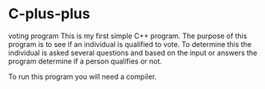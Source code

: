 # C-plus-plus
voting program
This is my first simple C++ program. The purpose of this program is to see if an individual is qualified to vote. 
To determine this the individual is asked several questions and based on the input or answers the program determine if a person qualifies or not.

To run this program you will need a compiler. 
